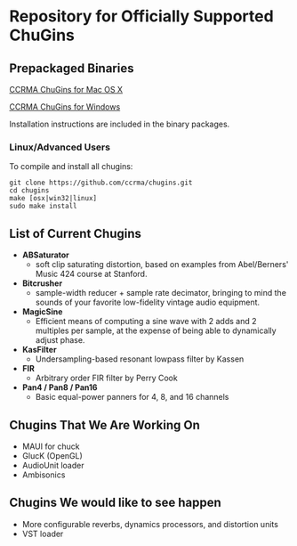 Repository for Officially Supported ChuGins
==

Prepackaged Binaries
--
[CCRMA ChuGins for Mac OS X](http://chuck.stanford.edu/chugins/chugins-mac-2013-02-06.tgz)

[CCRMA ChuGins for Windows](http://chuck.stanford.edu/chugins/chugins-windows-2013-02-06.zip)

Installation instructions are included in the binary packages. 

### Linux/Advanced Users
To compile and install all chugins:

    git clone https://github.com/ccrma/chugins.git
    cd chugins
    make [osx|win32|linux]
    sudo make install

List of Current Chugins
--

- **ABSaturator**
  - soft clip saturating distortion, based on examples from Abel/Berners' Music 424 course at Stanford.
- **Bitcrusher**
  - sample-width reducer + sample rate decimator, bringing to mind the sounds of your favorite low-fidelity vintage audio equipment.
- **MagicSine**
  - Efficient means of computing a sine wave with 2 adds and 2 multiples per sample, at the expense of being able to dynamically adjust phase.
- **KasFilter**
  - Undersampling-based resonant lowpass filter by Kassen
- **FIR**
  - Arbitrary order FIR filter by Perry Cook
- **Pan4 / Pan8 / Pan16**
  - Basic equal-power panners for 4, 8, and 16 channels

Chugins That We Are Working On
--
- MAUI for chuck
- GlucK (OpenGL)
- AudioUnit loader
- Ambisonics

Chugins We would like to see happen
--
- More configurable reverbs, dynamics processors, and distortion units
- VST loader

